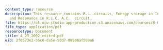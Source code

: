 ```yaml
---
content_type: resource
description: This resource contains R.L. circuits, Energy storage in Inductor, R.L.C.  circuits
  and Resonance in R.L.C. A.C.  circuit.
file: https://ol-ocw-studio-app-production.s3.amazonaws.com/courses/8-02x-physics-ii-electricity-magnetism-with-an-experimental-focus-spring-2005/2f0573e2b6c0da5e50d708988af590a6_4_29_2002_edited.pdf
file_type: application/pdf
resourcetype: Document
title: 4_29_2002_edited.pdf
uid: 2f0573e2-b6c0-da5e-50d7-08988af590a6
---
```

